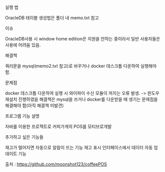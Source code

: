실행 법

OracleDB 테이블 생성법은 폴더 내 memo.txt 참고

이슈

OracleDB사용 시 window home edition은 지원을 안하는 중이라서 일반 사용자들은 사용에 어려움 있음.

해결책

쿼리문을 mysql(memo2.txt 참고)로 바꾸거나 docker 데스크톱 다운하여 실행해야 함.

문제점

docker 데스크톱 다운하여 실행 시 와이파이 수신 모듈이 꺼지는 오류 발생. -> 윈도우 재설치 진행하였음
해결책은 mysql을 쓰거나 docker를 다운받을 때 생기는 문제점을 해결해야 함(아직 해결책 미발견)

프로그램 기능 설명

자바를 이용한 프로젝트로 커피가게의 POS를 모티브로개발

추가하고 싶은 기능들

재고가 떨어지면 자동으로 알람이 뜨는 기능
재고 표시 인터페이스에서 데이터 자동 업데이트 기능

출처 : https://github.com/moonshot123/coffeePOS
